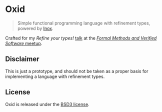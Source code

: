 # Oxid

> Simple functional programming language with refinement types, powered by [Inox](https://github.com/epfl-lara/inox).

Crafted for my *Refine your types!* [talk](https://github.com/romac/talks/tree/master/2018-05-31-RefineYourTypes) at the [*Formal Methods and Verified Software* meetup](https://www.meetup.com/Formal-Methods-and-Verified-software-meetup).

## Disclaimer

This is just a prototype, and should not be taken as a proper basis for implementing a language with refinement types.

## License

Oxid is released under the [BSD3 license](/LICENSE).

 
